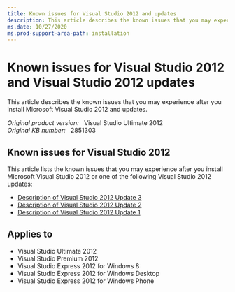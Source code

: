 ```yaml
---
title: Known issues for Visual Studio 2012 and updates
description: This article describes the known issues that you may experience after you install Microsoft Visual Studio 2012 and updates.
ms.date: 10/27/2020
ms.prod-support-area-path: installation
---
```

# Known issues for Visual Studio 2012 and Visual Studio 2012 updates

This article describes the known issues that you may experience after you install Microsoft Visual Studio 2012 and updates.

_Original product version:_ &nbsp; Visual Studio Ultimate 2012  
_Original KB number:_ &nbsp; 2851303

## Known issues for Visual Studio 2012

This article lists the known issues that you may experience after you install Microsoft Visual Studio 2012 or one of the following Visual Studio 2012 updates:

- [Description of Visual Studio 2012 Update 3](https://support.microsoft.com/help/2835600)
- [Description of Visual Studio 2012 Update 2](https://support.microsoft.com/help/2797912)
- [Description of Visual Studio 2012 Update 1](https://support.microsoft.com/help/2797915)

## Applies to

- Visual Studio Ultimate 2012
- Visual Studio Premium 2012
- Visual Studio Express 2012 for Windows 8
- Visual Studio Express 2012 for Windows Desktop
- Visual Studio Express 2012 for Windows Phone
